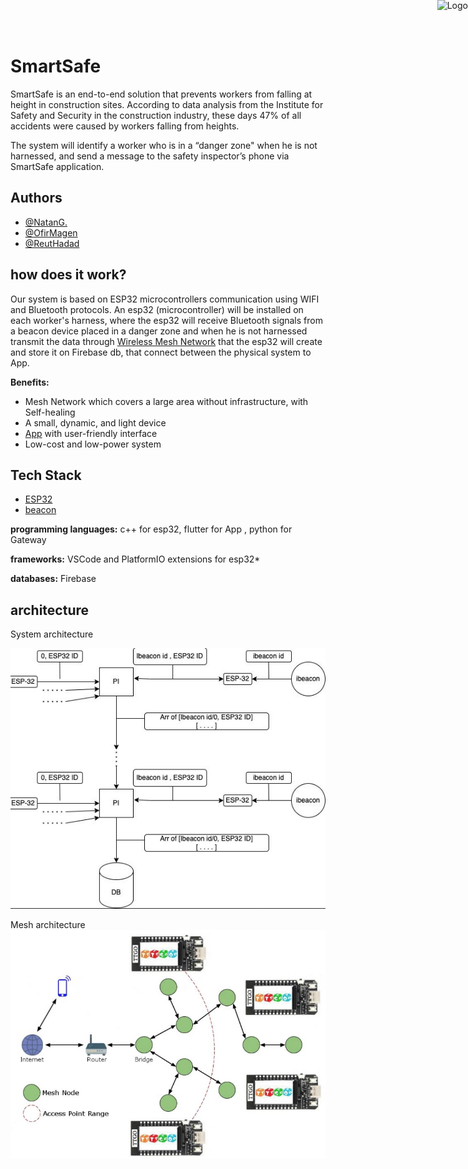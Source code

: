 <div style="position: absolute; top: 0; right: 0;">
  <img src="[images/logo.png](https://github.com/RNO-SmartSafe/SmartSafeApp/blob/master/Image/logo.jpg?raw=true)" alt="Logo" width="100" height="100">
</div>

# SmartSafe

SmartSafe is an end-to-end solution that
prevents workers from falling at height in
construction sites. According to data analysis from the Institute
for Safety and Security in the construction
industry, these days 47% of all accidents
were caused by workers falling from heights.

The system will identify a worker who is in a “danger zone" when he is not harnessed, and send a message to the safety inspector’s phone via SmartSafe
application.

## Authors

- [@NatanG.](https://github.com/Natan-G)
- [@OfirMagen](https://github.com/ofir-magen)
- [@ReutHadad](https://github.com/Reut212)

## how does it work?

Our system is based on ESP32 microcontrollers communication using WIFI and Bluetooth protocols. An esp32 (microcontroller) will be installed on each worker's harness, where the esp32 will receive
Bluetooth signals from a beacon device placed in a danger zone and when he is not harnessed transmit the data through [Wireless Mesh Network](https://en.wikipedia.org/wiki/Wireless_mesh_network) that the esp32 will create and store it on Firebase db, that connect between the physical system to App.

**Benefits:**
 - Mesh Network which covers a large area without infrastructure, with Self-healing
 - A small, dynamic, and light device
 - [App](https://github.com/RNO-SmartSafe/SmartSafeApp) with user-friendly interface
 - Low-cost and low-power system


## Tech Stack

- [ESP32](http://esp32.net)
- [beacon](https://en.wikipedia.org/wiki/Bluetooth_Low_Energy_beacon)

**programming languages:** c++ for esp32, flutter for App , python for Gateway

**frameworks:** VSCode and PlatformIO extensions for esp32* 

**databases:** Firebase
## architecture
System architecture

![](https://github.com/RNO-SmartSafe/SmartSafeApp/blob/master/Image/design%20architecture.jpg?raw=true)


Mesh architecture
![](https://github.com/RNO-SmartSafe/SmartSafeApp/blob/master/Image/mesh%20architecture.jpg?raw=true)
